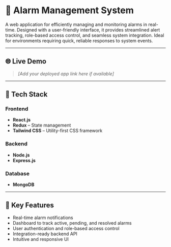 # 🚨 Alarm Management System

A web application for efficiently managing and monitoring alarms in real-time. Designed with a user-friendly interface, it provides streamlined alert tracking, role-based access control, and seamless system integration. Ideal for environments requiring quick, reliable responses to system events.

---

## 🌐 Live Demo

> _[Add your deployed app link here if available]_

---

## 🧰 Tech Stack

### Frontend
- **React.js**
- **Redux** – State management
- **Tailwind CSS** – Utility-first CSS framework

### Backend
- **Node.js**
- **Express.js**

### Database
- **MongoDB**

---

## 🔐 Key Features

- Real-time alarm notifications
- Dashboard to track active, pending, and resolved alarms
- User authentication and role-based access control
- Integration-ready backend API
- Intuitive and responsive UI

